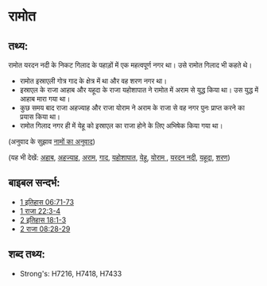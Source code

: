 # रामोत #

## तथ्य: ##

रामोत यरदन नदी के निकट गिलाद के पहाड़ों में एक महत्वपूर्ण नगर था। उसे रामोत गिलाद भी कहते थे।

* रामोत इस्राएली गोत्र गाद के क्षेत्र में था और वह शरण नगर था।
* इस्राएल के राजा आहाब और यहूदा के राजा यहोशापात ने रामोत में अराम से युद्ध किया था। उस युद्ध में आहाब मारा गया था।
* कुछ समय बाद राजा अहज्याह और राजा योराम ने अराम के राजा से वह नगर पुनः प्राप्त करने का प्रयास किया था।
* रामोत गिलाद नगर ही में येहू को इस्राएल का राजा होने के लिए अभिषेक किया गया था।

(अनुवाद के सुझाव [नामों का अनुवाद](rc://hi/ta/man/translate/translate-names))

(यह भी देखें: [अहाब](../names/ahab.md), [अहज्याह](../names/ahaziah.md), [अराम](../names/aram.md), [गाद](../names/gad.md), [यहोशापात](../names/jehoshaphat.md), [येहू](../names/jehu.md), [योराम ](../names/joram.md), [यरदन नदी](../names/jordanriver.md), [यहूदा](../names/kingdomofjudah.md), [शरण](../other/refuge.md))

## बाइबल सन्दर्भ: ##

* [1 इतिहास 06:71-73](rc://hi/tn/help/1ch/06/71)
* [1 राजा 22:3-4](rc://hi/tn/help/1ki/22/03)
* [2 इतिहास 18:1-3](rc://hi/tn/help/2ch/18/01)
* [2 राजा 08:28-29](rc://hi/tn/help/2ki/08/28)

## शब्द तथ्य: ##

* Strong's: H7216, H7418, H7433
